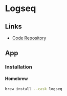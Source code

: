 # Logseq

## Links

- [Code Repository](https://github.com/logseq/logseq)

## App

### Installation

#### Homebrew

```sh
brew install --cask logseq
```
